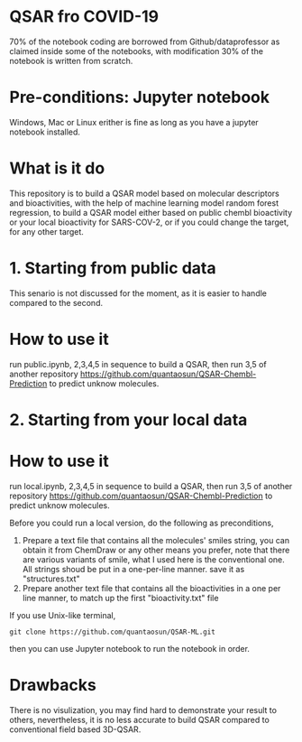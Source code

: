 # QSAR fro COVID-19
70% of the notebook coding are borrowed from Github/dataprofessor as claimed inside some of the notebooks, with modification
30% of the notebook is written from scratch.
# Pre-conditions: Jupyter notebook
Windows, Mac or Linux erither is fine as long as you have a jupyter notebook installed.
# What is it do
This repository is to build a QSAR model based on molecular descriptors and bioactivities, with the help of machine learning model random forest regression, to build a QSAR model either based on public chembl bioactivity or your local bioactivity for SARS-COV-2, or if you could change the target, for any other target.

# 1. Starting from public data
This senario is not discussed for the moment, as it is easier to handle compared to the second.
# How to use it
run public.ipynb, 2,3,4,5 in sequence to build a QSAR, then run 3,5 of another repository https://github.com/quantaosun/QSAR-Chembl-Prediction to predict unknow molecules.

# 2. Starting from your local data
# How to use it
run local.ipynb, 2,3,4,5 in sequence to build a QSAR, then run 3,5 of another repository https://github.com/quantaosun/QSAR-Chembl-Prediction to predict unknow molecules.

Before you could run a local version, do the following as preconditions,

1. Prepare a text file that contains all the molecules' smiles string, you can obtain it from ChemDraw or any other means you prefer, note that there are various variants of smile, what I used here is the conventional one. All strings shoud be put in a one-per-line manner. save it as "structures.txt"
2. Prepare another text file that contains all the bioactivities in a one per line manner, to match up the first "bioactivity.txt" file

If you use Unix-like terminal, 
```
git clone https://github.com/quantaosun/QSAR-ML.git
```
then you can use Jupyter notebook to run the notebook in order.
# Drawbacks
There is no visulization, you may find hard to demonstrate your result to others, nevertheless, it is no less accurate to build QSAR compared to conventional field based 3D-QSAR.
